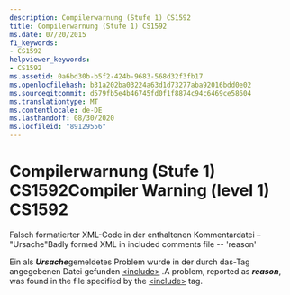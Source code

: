 ```yaml
---
description: Compilerwarnung (Stufe 1) CS1592
title: Compilerwarnung (Stufe 1) CS1592
ms.date: 07/20/2015
f1_keywords:
- CS1592
helpviewer_keywords:
- CS1592
ms.assetid: 0a6bd30b-b5f2-424b-9683-568d32f3fb17
ms.openlocfilehash: b31a202ba03224a63d1d73277aba92016bdd0e02
ms.sourcegitcommit: d579fb5e4b46745fd0f1f8874c94c6469ce58604
ms.translationtype: MT
ms.contentlocale: de-DE
ms.lasthandoff: 08/30/2020
ms.locfileid: "89129556"
---
```

# <a name="compiler-warning-level-1-cs1592"></a><span data-ttu-id="bbdfb-103">Compilerwarnung (Stufe 1) CS1592</span><span class="sxs-lookup"><span data-stu-id="bbdfb-103">Compiler Warning (level 1) CS1592</span></span>
<span data-ttu-id="bbdfb-104">Falsch formatierter XML-Code in der enthaltenen Kommentardatei – "Ursache"</span><span class="sxs-lookup"><span data-stu-id="bbdfb-104">Badly formed XML in included comments file -- 'reason'</span></span>  
  
 <span data-ttu-id="bbdfb-105">Ein als ***Ursache***gemeldetes Problem wurde in der durch das-Tag angegebenen Datei gefunden [\<include>](../programming-guide/xmldoc/include.md) .</span><span class="sxs-lookup"><span data-stu-id="bbdfb-105">A problem, reported as ***reason***, was found in the file specified by the [\<include>](../programming-guide/xmldoc/include.md) tag.</span></span>
